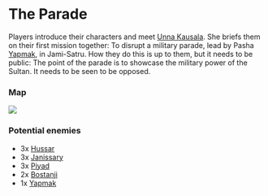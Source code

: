 # The Parade
Players introduce their characters and meet [Unna Kausala](../../../../People/Kasharites/Unna%20Kausala.md). She briefs them on their first mission together: To disrupt a military parade, lead by Pasha [Yapmak](../../../../People/Kasharites/Yapmak.md), in Jami-Satru. How they do this is up to them, but it needs to be public: The point of the parade is to showcase the military power of the Sultan. It needs to be seen to be opposed.

### Map
![](Map.png)
### Potential enemies
- 3x [Hussar](../../Stats/Mobs/Hussar.md)
- 3x [Janissary](../../Stats/Mobs/Janissary.md)
- 3x [Piyad](../../Stats/Mobs/Piyad.md)
- 2x [Bostanji](../../Stats/Mobs/Bostanji.md)
- 1x [Yapmak](../../Stats/Characters/Yapmak.md)
